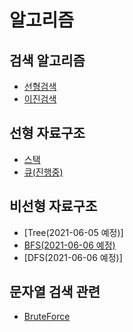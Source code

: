 # 알고리즘

## 검색 알고리즘
* [선형검색](./Search_Algorithm/linear_search.py)
* [이진검색](./Search_Algorithm/binary_search.py)


## 선형 자료구조
* [스택](./Stack)
* [큐(진행중)](./Queue)

## 비선형 자료구조
* [Tree(2021-06-05 예정)]
* [BFS(2021-06-06 예정)](./Graph)
* [DFS(2021-06-06 예정)]

## 문자열 검색 관련
* [BruteForce](./StringSearch/BruteForce)


